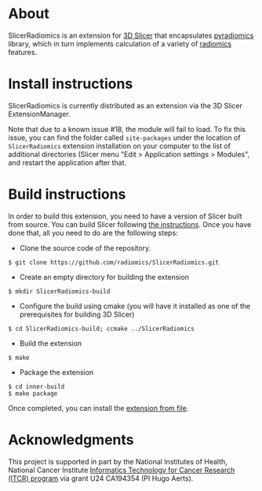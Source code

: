 # About

SlicerRadiomics is an extension for [3D Slicer](http://slicer.org) that
encapsulates [pyradiomics](https://github.com/radiomics/pyradiomics) library,
which in turn implements calculation of a variety of
[radiomics](http://radiomics.github.io) features.

# Install instructions

SlicerRadiomics is currently distributed as an extension via the 3D Slicer ExtensionManager.

Note that due to a known issue #18, the module will fail to load. To fix this issue, you can find the folder called `site-packages` under the location of `SlicerRadiomics` extension installation on your computer to the list of additional directories (Slicer menu "Edit > Application settings > Modules", and restart the application after that.

# Build instructions

In order to build this extension, you need to have a version of Slicer built from source.
You can build Slicer following [the
instructions](https://www.slicer.org/wiki/Documentation/Nightly/Developers/Build_Instructions).
Once you have done that, all you need to do are the following steps:

* Clone the source code of the repository.
```
$ git clone https://github.com/radiomics/SlicerRadiomics.git
```

* Create an empty directory for building the extension
```
$ mkdir SlicerRadiomics-build
```

* Configure the build using cmake (you will have it installed as one of the
   prerequisites for building 3D Slicer)
```
$ cd SlicerRadiomics-build; ccmake ../SlicerRadiomics
```

* Build the extension
```
$ make
```

* Package the extension
```
$ cd inner-build
$ make package
```

Once completed, you can install the [extension from file](https://www.slicer.org/wiki/Documentation/Nightly/SlicerApplication/ExtensionsManager#Installing_an_extension_without_network_connection).

# Acknowledgments

This project is supported in part by the National Institutes of Health, National
Cancer Institute [Informatics Technology for Cancer Research (ITCR)
program](https://itcr.nci.nih.gov) via
grant U24 CA194354 (PI Hugo Aerts).

